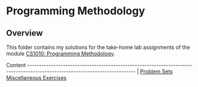 # Programming Methodology

## Overview
This folder contains my solutions for the take-home lab assignments of the module [CS1010: Programming Methodology](https://nusmods.com/courses/CS1010/programming-methodology).

Content
--------------------------------------------------------------------------------------------------------------------------- |
[Problem Sets](https://github.com/shumarb/coursework/tree/master/programming-methodology/problem-sets)
[Miscellaneous Exercises](https://github.com/shumarb/coursework/tree/master/programming-methodology/miscellaneous-exercises)
